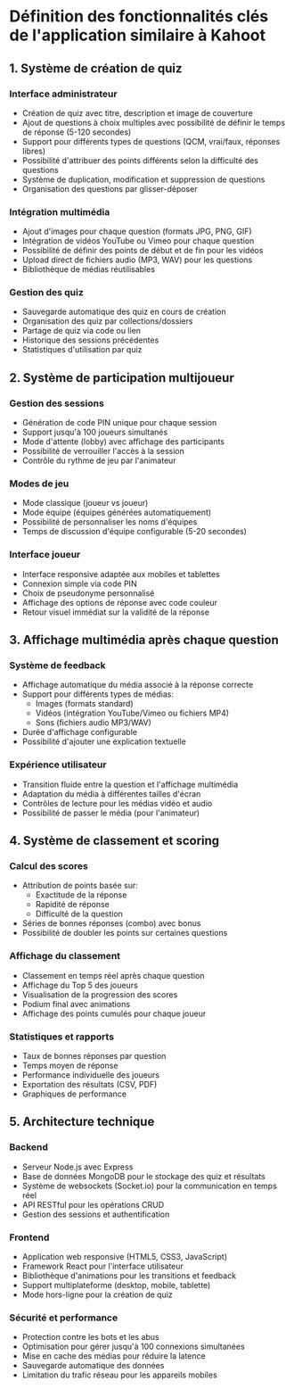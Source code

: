 # Définition des fonctionnalités clés de l'application similaire à Kahoot

## 1. Système de création de quiz

### Interface administrateur
- Création de quiz avec titre, description et image de couverture
- Ajout de questions à choix multiples avec possibilité de définir le temps de réponse (5-120 secondes)
- Support pour différents types de questions (QCM, vrai/faux, réponses libres)
- Possibilité d'attribuer des points différents selon la difficulté des questions
- Système de duplication, modification et suppression de questions
- Organisation des questions par glisser-déposer

### Intégration multimédia
- Ajout d'images pour chaque question (formats JPG, PNG, GIF)
- Intégration de vidéos YouTube ou Vimeo pour chaque question
- Possibilité de définir des points de début et de fin pour les vidéos
- Upload direct de fichiers audio (MP3, WAV) pour les questions
- Bibliothèque de médias réutilisables

### Gestion des quiz
- Sauvegarde automatique des quiz en cours de création
- Organisation des quiz par collections/dossiers
- Partage de quiz via code ou lien
- Historique des sessions précédentes
- Statistiques d'utilisation par quiz

## 2. Système de participation multijoueur

### Gestion des sessions
- Génération de code PIN unique pour chaque session
- Support jusqu'à 100 joueurs simultanés
- Mode d'attente (lobby) avec affichage des participants
- Possibilité de verrouiller l'accès à la session
- Contrôle du rythme de jeu par l'animateur

### Modes de jeu
- Mode classique (joueur vs joueur)
- Mode équipe (équipes générées automatiquement)
- Possibilité de personnaliser les noms d'équipes
- Temps de discussion d'équipe configurable (5-20 secondes)

### Interface joueur
- Interface responsive adaptée aux mobiles et tablettes
- Connexion simple via code PIN
- Choix de pseudonyme personnalisé
- Affichage des options de réponse avec code couleur
- Retour visuel immédiat sur la validité de la réponse

## 3. Affichage multimédia après chaque question

### Système de feedback
- Affichage automatique du média associé à la réponse correcte
- Support pour différents types de médias:
  - Images (formats standard)
  - Vidéos (intégration YouTube/Vimeo ou fichiers MP4)
  - Sons (fichiers audio MP3/WAV)
- Durée d'affichage configurable
- Possibilité d'ajouter une explication textuelle

### Expérience utilisateur
- Transition fluide entre la question et l'affichage multimédia
- Adaptation du média à différentes tailles d'écran
- Contrôles de lecture pour les médias vidéo et audio
- Possibilité de passer le média (pour l'animateur)

## 4. Système de classement et scoring

### Calcul des scores
- Attribution de points basée sur:
  - Exactitude de la réponse
  - Rapidité de réponse
  - Difficulté de la question
- Séries de bonnes réponses (combo) avec bonus
- Possibilité de doubler les points sur certaines questions

### Affichage du classement
- Classement en temps réel après chaque question
- Affichage du Top 5 des joueurs
- Visualisation de la progression des scores
- Podium final avec animations
- Affichage des points cumulés pour chaque joueur

### Statistiques et rapports
- Taux de bonnes réponses par question
- Temps moyen de réponse
- Performance individuelle des joueurs
- Exportation des résultats (CSV, PDF)
- Graphiques de performance

## 5. Architecture technique

### Backend
- Serveur Node.js avec Express
- Base de données MongoDB pour le stockage des quiz et résultats
- Système de websockets (Socket.io) pour la communication en temps réel
- API RESTful pour les opérations CRUD
- Gestion des sessions et authentification

### Frontend
- Application web responsive (HTML5, CSS3, JavaScript)
- Framework React pour l'interface utilisateur
- Bibliothèque d'animations pour les transitions et feedback
- Support multiplateforme (desktop, mobile, tablette)
- Mode hors-ligne pour la création de quiz

### Sécurité et performance
- Protection contre les bots et les abus
- Optimisation pour gérer jusqu'à 100 connexions simultanées
- Mise en cache des médias pour réduire la latence
- Sauvegarde automatique des données
- Limitation du trafic réseau pour les appareils mobiles
